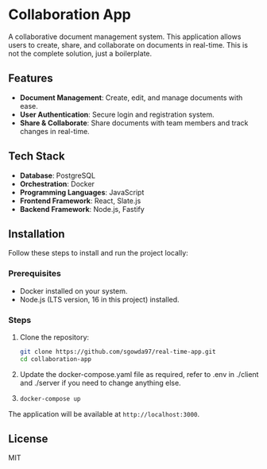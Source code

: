 # Collaboration App

A collaborative document management system. This application allows users to create, share, and collaborate on documents in real-time. This is not the complete solution, just a boilerplate.

## Features

- **Document Management**: Create, edit, and manage documents with ease.
- **User Authentication**: Secure login and registration system.
- **Share & Collaborate**: Share documents with team members and track changes in real-time.

## Tech Stack

- **Database**: PostgreSQL
- **Orchestration**: Docker
- **Programming Languages**: JavaScript
- **Frontend Framework**: React, Slate.js
- **Backend Framework**: Node.js, Fastify

## Installation

Follow these steps to install and run the project locally:

### Prerequisites

- Docker installed on your system.
- Node.js (LTS version, 16 in this project) installed.

### Steps

1. Clone the repository:
   ```bash
   git clone https://github.com/sgowda97/real-time-app.git
   cd collaboration-app
   ```
2. Update the docker-compose.yaml file as required, refer to .env in ./client and ./server if you need to change anything else.
3. ```bash
   docker-compose up
   ```

The application will be available at ```http://localhost:3000```.

## License
MIT